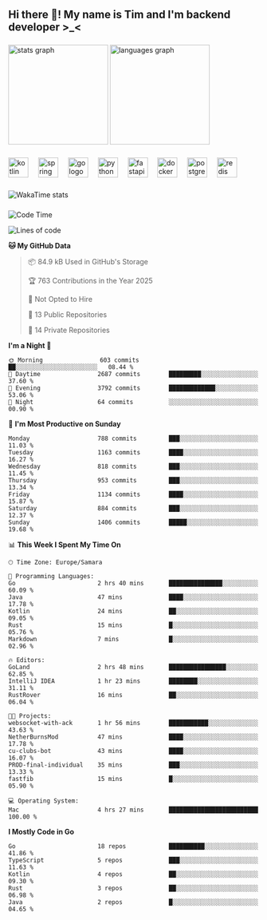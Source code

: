 <h2 align="left">Hi there 👋! My name is Tim and I'm backend developer >_<</h2>

###

<div align="left">
  <img src="https://github-readme-stats-qilm.vercel.app/api?username=intezya&hide_title=false&hide_rank=false&show_icons=true&include_all_commits=true&count_private=true&disable_animations=false&theme=omni&locale=en&hide_border=true&order=1&show=prs_merged&hide=issues" height="200" alt="stats graph"  />
  <img src="https://github-readme-stats-qilm.vercel.app/api/top-langs?username=intezya&locale=en&hide_title=false&layout=donut&langs_count=5&theme=omni&hide_border=true&order=2&exclude_repo=github-readme-stats&hide=mako" height="200" alt="languages graph"  />
</div>

###

<div align="left">
  <img src="https://img.shields.io/badge/Kotlin-7F52FF?logo=kotlin&logoColor=white&style=for-the-badge" height="40" alt="kotlin logo"  />
  <img width="12" />
  <img src="https://img.shields.io/badge/Spring-6DB33F?logo=spring&logoColor=black&style=for-the-badge" height="40" alt="spring logo"  />
  <img width="12" />
  <img src="https://img.shields.io/badge/Go-00ADD8?logo=go&logoColor=white&style=for-the-badge" height="40" alt="go logo"  />
  <img width="12" />
  <img src="https://img.shields.io/badge/Python-3776AB?logo=python&logoColor=white&style=for-the-badge" height="40" alt="python logo"  />
  <img width="12" />
  <img src="https://img.shields.io/badge/FastAPI-009688?logo=fastapi&logoColor=white&style=for-the-badge" height="40" alt="fastapi logo"  />
  <img width="12" />
  <img src="https://img.shields.io/badge/Docker-2496ED?logo=docker&logoColor=white&style=for-the-badge" height="40" alt="docker logo"  />
  <img width="12" />
  <img src="https://img.shields.io/badge/PostgreSQL-4169E1?logo=postgresql&logoColor=white&style=for-the-badge" height="40" alt="postgresql logo"  />
  <img width="12" />
  <img src="https://img.shields.io/badge/Redis-DC382D?logo=redis&logoColor=white&style=for-the-badge" height="40" alt="redis logo"  />
</div>

###

<picture>
	<source
		srcset="https://github-readme-stats-qilm.vercel.app/api/wakatime?username=intezya&theme=omni&layout=compact&hide_border=true"
		media="(prefers-color-scheme: dark)%2C (prefers-color-scheme: no-preference)"
	/>
	<img alt="WakaTime stats" src="https://github-readme-stats-qilm.vercel.app/api/wakatime?username=intezya&theme=omni&layout=compact&hide_border=true&"/>
</picture>

###

<!--START_SECTION:waka-->
![Code Time](http://img.shields.io/badge/Code%20Time-918%20hrs%2040%20mins-blue)

![Lines of code](https://img.shields.io/badge/From%20Hello%20World%20I%27ve%20Written-1.0%20million%20lines%20of%20code-blue)

**🐱 My GitHub Data** 

> 📦 84.9 kB Used in GitHub's Storage 
 > 
> 🏆 763 Contributions in the Year 2025
 > 
> 🚫 Not Opted to Hire
 > 
> 📜 13 Public Repositories 
 > 
> 🔑 14 Private Repositories 
 > 
**I'm a Night 🦉** 

```text
🌞 Morning                603 commits         ██░░░░░░░░░░░░░░░░░░░░░░░   08.44 % 
🌆 Daytime                2687 commits        █████████░░░░░░░░░░░░░░░░   37.60 % 
🌃 Evening                3792 commits        █████████████░░░░░░░░░░░░   53.06 % 
🌙 Night                  64 commits          ░░░░░░░░░░░░░░░░░░░░░░░░░   00.90 % 
```
📅 **I'm Most Productive on Sunday** 

```text
Monday                   788 commits         ███░░░░░░░░░░░░░░░░░░░░░░   11.03 % 
Tuesday                  1163 commits        ████░░░░░░░░░░░░░░░░░░░░░   16.27 % 
Wednesday                818 commits         ███░░░░░░░░░░░░░░░░░░░░░░   11.45 % 
Thursday                 953 commits         ███░░░░░░░░░░░░░░░░░░░░░░   13.34 % 
Friday                   1134 commits        ████░░░░░░░░░░░░░░░░░░░░░   15.87 % 
Saturday                 884 commits         ███░░░░░░░░░░░░░░░░░░░░░░   12.37 % 
Sunday                   1406 commits        █████░░░░░░░░░░░░░░░░░░░░   19.68 % 
```


📊 **This Week I Spent My Time On** 

```text
🕑︎ Time Zone: Europe/Samara

💬 Programming Languages: 
Go                       2 hrs 40 mins       ███████████████░░░░░░░░░░   60.09 % 
Java                     47 mins             ████░░░░░░░░░░░░░░░░░░░░░   17.78 % 
Kotlin                   24 mins             ██░░░░░░░░░░░░░░░░░░░░░░░   09.05 % 
Rust                     15 mins             █░░░░░░░░░░░░░░░░░░░░░░░░   05.76 % 
Markdown                 7 mins              █░░░░░░░░░░░░░░░░░░░░░░░░   02.96 % 

🔥 Editors: 
GoLand                   2 hrs 48 mins       ████████████████░░░░░░░░░   62.85 % 
IntelliJ IDEA            1 hr 23 mins        ████████░░░░░░░░░░░░░░░░░   31.11 % 
RustRover                16 mins             ██░░░░░░░░░░░░░░░░░░░░░░░   06.04 % 

🐱‍💻 Projects: 
websocket-with-ack       1 hr 56 mins        ███████████░░░░░░░░░░░░░░   43.63 % 
NetherBurnsMod           47 mins             ████░░░░░░░░░░░░░░░░░░░░░   17.78 % 
cu-clubs-bot             43 mins             ████░░░░░░░░░░░░░░░░░░░░░   16.07 % 
PROD-final-individual    35 mins             ███░░░░░░░░░░░░░░░░░░░░░░   13.33 % 
fastfib                  15 mins             █░░░░░░░░░░░░░░░░░░░░░░░░   05.90 % 

💻 Operating System: 
Mac                      4 hrs 27 mins       █████████████████████████   100.00 % 
```

**I Mostly Code in Go** 

```text
Go                       18 repos            ██████████░░░░░░░░░░░░░░░   41.86 % 
TypeScript               5 repos             ███░░░░░░░░░░░░░░░░░░░░░░   11.63 % 
Kotlin                   4 repos             ██░░░░░░░░░░░░░░░░░░░░░░░   09.30 % 
Rust                     3 repos             ██░░░░░░░░░░░░░░░░░░░░░░░   06.98 % 
Java                     2 repos             █░░░░░░░░░░░░░░░░░░░░░░░░   04.65 % 
```




<!--END_SECTION:waka-->
